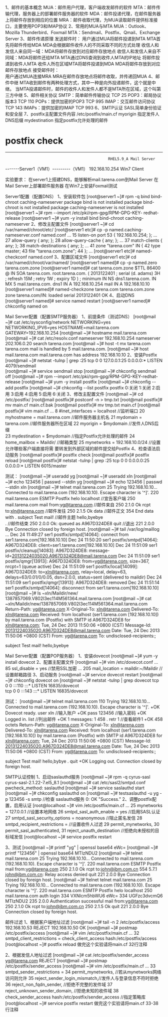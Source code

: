 1、邮件的基本概念
MUA：邮件用户代理，客户端收发邮件的软件
MTA：邮件传输代理，服务器上的部署邮件服务器的软件
MDA：邮件投递代理，在邮件服务器上将邮件存放到相应的位置
MRA：邮件收取代理，为MUA读取邮件提供标准接口，主要使用POP3和IMAP协议
2、常用的MUA与MTA
MUA：Outlook、Mozilla Thunderbird、Foxmail
MTA：Sendmail、Postfix、Qmail、Exchange Server
3、邮件传递原理
发送邮件时：
	用户通过MUA将邮件投递到MTA
	MTA首先将邮件传给MDA
	MDA会根据邮件收件人的不同采取不同的方式处理
	 	收信人和发信人来自同一域：MDA将邮件存放到对应邮件存放地点
		收信人和发信人来自不同域：MDA将邮件还给MTA
	MTA通过DNS查询到收件人MTA的IP地址
	将邮件投递到收件人MTA
	收件人所在区域MTA将邮件投递到MDA
	MDA将邮件存放到对应邮件存放地点
接受邮件时：	
	用户通过MUA连接MRA
	MRA在邮件存放地点将邮件收取，并传递回MUA
4、邮件中继
MTA收到邮件有两种处理方式，其中一种是向外投递邮件，这个就是中继。
当MTA投递邮件时，邮件的收件人和发件人都不是MTA所在区域，这个叫第三方中继
5、邮件相关协议
SMTP：简单邮件传输协议	TCP	25
POP3：邮局协议版本3	TCP	110
POPs：提供加密的POP3	TCP	995
IMAP：交互邮件访问协议	TCP	143
IMAPs：提供加密的IMAP	TCP	993
6、SMTP认证
SASL简单身份验证和安全层
7、postfix主配置文件内容
/etc/postfix/main.cf
	myorigin 	指定发件人DNS后缀
	mydestination	指定postfix允许处理的邮件
# postfix check


----------
                                                  RHEL5.9_A Mail Server
-------Server1（VM1）---------（VM1） 
      192.168.10.254                     Win7 Client

实验要求：
	在server1上搭建DNS，能够解析mail.tarena.com到Mail Server
	在Mail Server上部署邮件服务器
	在Win7上安装Foxmail测试

Server1配置（配置DNS）
1、安装软件包
[root@server1 ~]# rpm -q bind bind-chroot caching-nameserver
package bind is not installed
package bind-chroot is not installed
package caching-nameserver is not installed
[root@server1 ~]# rpm --import /etc/pki/rpm-gpg/RPM-GPG-KEY- redhat-release 
[root@server1 ~]# yum -y install bind bind-chroot caching- nameserver
2、修改主配置文件
[root@server1 ~]# cd /var/named/chroot/etc/
[root@server1 etc]# cp -p named.caching-nameserver.conf named.conf
...
 15         listen-on port 53 { 192.168.10.254; };
...
 27         allow-query     { any; };
 28         allow-query-cache { any; };
...
 37         match-clients      { any; };
 38         match-destinations { any; };
...
 41 zone "tarena.com" IN {
 42         type master;
 43         file "tarena.com.zone";
 44         };
...
[root@server1 etc]# named-checkconf named.conf 
3、配置区域文件
[root@server1 etc]# cd /var/named/chroot/var/named/
[root@server1 named]# cp -p named.zero tarena.com.zone
[root@server1 named]# cat tarena.com.zone 
$TTL    86400
@               IN SOA  tarena.com.      root.tarena.com. (
                                        2013122401  ; serial (d.  adams)
                                        3H          ; refresh
                                        15M         ; retry
                                        1W          ; expiry
                                        1D )        ; minimum
        IN      NS      dns1.tarena.com.
        IN      MX   5  mail.tarena.com.
dns1    IN      A       192.168.10.254
mail    IN      A       192.168.10.10
[root@server1 named]# named-checkzone tarena.com tarena.com.zone 
zone tarena.com/IN: loaded serial 2013122401
OK
4、启动DNS
[root@server1 named]# service named restart
[root@server1 named]# chkconfig named on

Mail Server配置（配置SMTP服务器）
1、前提条件（测试DNS）
[root@mail ~]# cat /etc/sysconfig/network
NETWORKING=yes
NETWORKING_IPV6=yes
HOSTNAME=mail.tarena.com
GATEWAY=192.168.10.254
[root@mail ~]# hostname mail.tarena.com
[root@mail ~]# cat /etc/resolv.conf 
nameserver 192.168.10.254
nameserver 202.106.0.20
search tarena.com
[root@mail ~]# host -t mx tarena.com
tarena.com mail is handled by 5 mail.tarena.com.
[root@mail ~]# host mail.tarena.com
mail.tarena.com has address 192.168.10.10
2、安装Postfix
[root@mail ~]# netstat -tulnp | grep :25
tcp    0   0 127.0.0.1:25   0.0.0.0:*   LISTEN    4079/sendmail  
[root@mail ~]# service sendmail stop
[root@mail ~]# chkconfig sendmail off
[root@mail ~]# rpm --import /etc/pki/rpm-gpg/RPM-GPG-KEY-redhat- release
[root@mail ~]# yum -y install postfix
[root@mail ~]# chkconfig --add postfix
[root@mail ~]# chkconfig --list postfix
postfix    0:关闭  1:关闭  2:启用  3:启用  4:启用  5:启用  6:关闭
3、修改主配置文件
[root@mail ~]# cd /etc/postfix/
[root@mail postfix]# postconf -n > tmp.txt
[root@mail postfix]# mv main.cf main.cf.bak
[root@mail postfix]# mv tmp.txt main.cf
[root@mail postfix]# vim main.cf
...
  8 #inet_interfaces = localhost     //监听端口
 20 myhostname = mail.tarena.com     //邮件服务器主机名
 21 mydomain = tarena.com            //邮件服务器所在区域
 22 myorigin = $mydomain             //发件人DNS后缀            
 23 mydestination = $mydomain        //指定Postfix允许处理的邮件 
 24 home_mailbox = Maildir/	     //邮箱类型
 25 mynetworks = 192.168.10.0/24     //设置允许哪些客户端直接将需 要转发到外部区域的邮件提交给Postfix
4、检查语法启动服务
[root@mail postfix]# postfix check
[root@mail postfix]# postfix reload
[root@mail postfix]# netstat -tulnp | grep :25
tcp   0   0 0.0.0.0:25   0.0.0.0:*       LISTEN     6015/master    

测试：
[root@mail ~]# useradd yg
[root@mail ~]# useradd xln
[root@mail ~]# echo 123456 | passwd --stdin yg
[root@mail ~]# echo 123456 | passwd --stdin xln
[root@mail ~]# telnet mail.tarena.com 25
Trying 192.168.10.10...
Connected to mail.tarena.com (192.168.10.10).
Escape character is '^]'.
220 mail.tarena.com ESMTP Postfix
helo localhost			//宣告客户端
250 mail.tarena.com
mail from:yg@tarena.com		//邮件来自
250 2.1.0 Ok
rcpt to:xln@tarena.com		//邮件发往
250 2.1.5 Ok
data				//邮件正文
354 End data with <CR><LF>.<CR><LF>
subject Test mail!		//邮件主题
hello,byebye            
.				//邮件结束
250 2.0.0 Ok: queued as A967D324DE8
quit				//退出
221 2.0.0 Bye
Connection closed by foreign host.
[root@mail ~]# tail /var/log/maillog 
...
Dec 24 11:49:27 ser1 postfix/smtpd[14064]: connect from  ser1.tarena.com[192.168.10.10]
Dec 24 11:50:20 ser1 postfix/smtpd[14064]: A967D324DE8:  client=ser1.tarena.com[192.168.10.10]
Dec 24 11:51:09 ser1 postfix/cleanup[14083]: A967D324DE8:  message-id=<20131224035020.A967D324DE8@mail.tarena.com>
Dec 24 11:51:09 ser1 postfix/qmgr[13913]: A967D324DE8:  from=<yg@tarena.com>, size=367, nrcpt=1 (queue active)
Dec 24 11:51:09 ser1 postfix/local[14099]: A967D324DE8:  to=<xln@tarena.com>, relay=local, delay=63, delays=63/0.01/0/0.05,  dsn=2.0.0, status=sent (delivered to maildir)
Dec 24 11:51:09 ser1 postfix/qmgr[13913]: A967D324DE8: removed
Dec 24 11:51:14 ser1 postfix/smtpd[14064]: disconnect from  ser1.tarena.com[192.168.10.10]
[root@mail ~]# ls ~xln/Maildir/new/
1387857069.V802I3ec114M561364.mail.tarena.com
[root@mail ~]# cat  ~xln/Maildir/new/1387857069.V802I3ec114M561364.mail.tarena.com 
Return-Path: <yg@tarena.com>
X-Original-To: xln@tarena.com
Delivered-To: xln@tarena.com
Received: from localhost (ser1.tarena.com [192.168.10.10])
        by mail.tarena.com (Postfix) with SMTP id A967D324DE8
        for <xln@tarena.com>; Tue, 24 Dec 2013 11:50:06 +0800  (CST)
Message-Id: <20131224035020.A967D324DE8@mail.tarena.com>
Date: Tue, 24 Dec 2013 11:50:06 +0800 (CST)
From: yg@tarena.com
To: undisclosed-recipients:;

subject Test mail!
hello,byebye

Mail Server配置（配置POP服务器）
1、安装dovecot
[root@mail ~]# yum -y install dovecot
2、配置主配置文件
[root@mail ~]# vim /etc/dovecot.conf 
...
  85 ssl_disable = yes				//禁用SSL加密
...
 205    mail_location = maildir:~/Maildir	//设置邮箱路径
3、启动服务
[root@mail ~]# service dovecot restart
[root@mail ~]# chkconfig dovecot on
[root@mail ~]# netstat -tulnp | grep dovecot
tcp   0      0 :::110      :::*        LISTEN      16835/dovecot   
tcp   0      0 :::143      :::*        LISTEN      16835/dovecot  

测试：
[root@mail ~]# telnet mail.tarena.com 110
Trying 192.168.10.10...
Connected to mail.tarena.com (192.168.10.10).
Escape character is '^]'.
+OK Dovecot ready.
user xln		//输入账户
+OK
pass 123456		//输入密码
+OK Logged in.
list			//列出邮件
+OK 1 messages:	
1 458
.
retr 1			//查看邮件1
+OK 458 octets
Return-Path: <yg@tarena.com>
X-Original-To: xln@tarena.com
Delivered-To: xln@tarena.com
Received: from localhost (ser1.tarena.com [192.168.10.10])
        by mail.tarena.com (Postfix) with SMTP id A967D324DE8
        for <xln@tarena.com>; Tue, 24 Dec 2013 11:50:06 +0800  (CST)
Message-Id: <20131224035020.A967D324DE8@mail.tarena.com>
Date: Tue, 24 Dec 2013 11:50:06 +0800 (CST)
From: yg@tarena.com
To: undisclosed-recipients:;

subject Test mail!
hello,bybye
.
quit
+OK Logging out.
Connection closed by foreign host.

SMTP认证控制
1、启动saslauthd服务
[root@mail ~]# rpm -q cyrus-sasl
cyrus-sasl-2.1.22-7.el5_8.1
[root@mail ~]# cat /etc/sasl2/smtpd.conf
pwcheck_method: saslauthd
[root@mail ~]# service saslauthd start
[root@mail ~]# chkconfig saslauthd on
[root@mail ~]# testsaslauthd -u yg -p 123456 -s smtp	//检查 saslauthd服务
0: OK "Success."
2、调整postfix配置，启用认证
[root@localhost ~]# vim /etc/postfix/main.cf
...
 25 mynetworks = 127.0.0.1			//设置本地网络
 26 smtpd_sasl_auth_enable = yes		//启用SASL认证
 27 smtpd_sasl_security_options = noanonymous	//阻止匿名发信
 28 smtpd_recipient_restrictions =		//设置收件人过滤
 29  permit_mynetworks,
 30  permit_sasl_authenticated,
 31  reject_unauth_destination			//拒绝向未授权的目 标域发信
[root@localhost ~]# service postfix restart

3、测试
[root@mail ~]# printf "yg" | openssl base64
eWc=
[root@mail ~]# printf "123456" | openssl base64
MTIzNDU2
[root@mail ~]# telnet mail.tarena.com 25
Trying 192.168.10.10...
Connected to mail.tarena.com (192.168.10.10).
Escape character is '^]'.
220 mail.tarena.com ESMTP Postfix
mail from:yg@tarena.com
250 2.1.0 Ok
rcpt to:john@ibm.com.cn
554 5.7.1 <john@ibm.com.cn>: Relay access denied
quit
221 2.0.0 Bye
Connection closed by foreign host.
[root@mail ~]# !telnet
telnet mail.tarena.com 25
Trying 192.168.10.10...
Connected to mail.tarena.com (192.168.10.10).
Escape character is '^]'.
220 mail.tarena.com ESMTP Postfix
helo localhost
250 mail.tarena.com
auth login
334 VXNlcm5hbWU6
eWc=
334 UGFzc3dvcmQ6
MTIzNDU2
235 2.0.0 Authentication successful
mail from:yg@tarena.com  
250 2.1.0 Ok
rcpt to:john@ibm.com.cn
250 2.1.5 Ok
quit
221 2.0.0 Bye
Connection closed by foreign host.

邮件过滤
1、根据客户端地址过滤
[root@mail ~]# tail -n 2 /etc/postfix/access 
192.168.10.53   REJECT
192.168.10.50   OK
[root@mail ~]# postmap /etc/postfix/access 
[root@mail ~]# vim /etc/postfix/main.cf
...
 32 smtpd_client_restrictions = check_client_access  hash:/etc/postfix/access
[root@localhost ~]# postfix reload
做完这个实验请将main.cf 32行注释

2、根据发信人地址过滤
[root@mail ~]# cat /etc/postfix/sender_access
yg@tarena.com   REJECT
[root@mail ~]# postmap /etc/postfix/sender_access 
[root@mail ~]# vim /etc/postfix/main.cf
...
 33 smtpd_sender_restrictions =
 34  permit_mynetworks,		  //若从mynetworks网络访问则允许
 35  reject_sender_login_mismatch,//发件人与登录信息不符时拒绝
 36  reject_non_fqdn_sender,	  //拒绝不完整的发件域
 37  reject_unknown_sender_domain,	//拒绝未知的收件域
 38  check_sender_access hash:/etc/postfix/sender_access                                                  //指定策略库
[root@localhost ~]# service postfix restart
做完这个实验请将main.cf 33-38行注释



